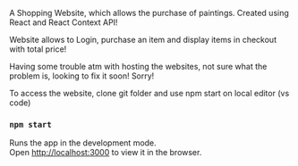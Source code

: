 A Shopping Website, which allows the purchase of paintings. Created using React and React Context API!

Website allows to Login, purchase an item and display items in checkout with total price!

Having some trouble atm with hosting the websites, not sure what the problem is, looking to fix it soon! Sorry!

To access the website, clone git folder and use npm start on local editor (vs code)






### `npm start`

Runs the app in the development mode.<br />
Open [http://localhost:3000](http://localhost:3000) to view it in the browser.

